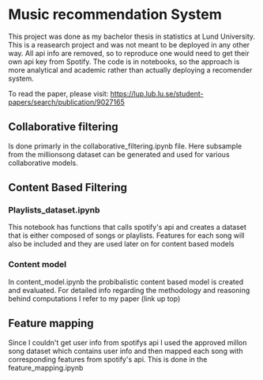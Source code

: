 # Music recommendation System
This project was done as my bachelor thesis in statistics at Lund University. This is a reasearch project and was not meant to be deployed in any other way.
All api info are removed, so to reproduce one would need to get their own api key from Spotify. The code is in notebooks, so the approach is more analytical and academic rather than actually deploying a recomender system. 

To read the paper, please visit: https://lup.lub.lu.se/student-papers/search/publication/9027165

## Collaborative filtering
Is done primarly in the collaborative_filtering.ipynb file. Here subsample from the millionsong dataset can be generated and used for various collaborative models.

## Content Based Filtering
### Playlists_dataset.ipynb
This notebook has functions that calls spotify's api and creates a dataset that is either composed of songs or playlists. Features for each song will also be included and they are used later on for content based models

### Content model
In content_model.ipynb the probibalistic content based model is created and evaluated. For detailed info regarding the methodology and reasoning behind computations I refer to my paper (link up top)

## Feature mapping
Since I couldn't get user info from spotifys api I used the approved millon song dataset which contains user info and then mapped each song with corresponding features from spotify's api. This is done in the feature_mapping.ipynb

